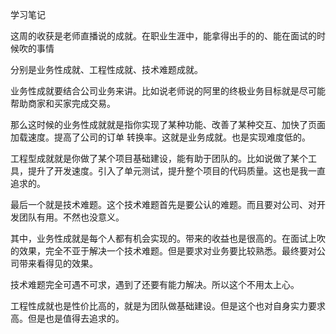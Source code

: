 学习笔记

这周的收获是老师直播说的成就。在职业生涯中，能拿得出手的的、能在面试的时候吹的事情

分别是业务性成就、工程性成就、技术难题成就。

业务性成就要结合公司业务来讲。比如说老师说的阿里的终极业务目标就是尽可能帮助商家和买家完成交易。

那么这时候的业务性成就就是指你实现了某种功能、改善了某种交互、加快了页面加载速度。提高了公司的订单
转换率。这就是业务成就。也是实现难度低的。

工程型成就就是你做了某个项目基础建设，能有助于团队的。比如说做了某个工具，提升了开发速度。引入了单元测试，提升整个项目的代码质量。这也是我一直追求的。

最后一个就是技术难题。这个技术难题首先是要公认的难题。而且要对公司、对开发团队有用。不然也没意义。

其中，业务性成就是每个人都有机会实现的。带来的收益也是很高的。在面试上吹的效果，完全不亚于解决一个技术难题。但是要求对业务要比较熟悉。最终要对公司带来看得见的效果。

技术难题完全可遇不可求，遇到了还要有能力解决。所以这个不用太上心。

工程性成就也是性价比高的，就是为团队做基础建设。但是这个也对自身实力要求高。但是也是值得去追求的。